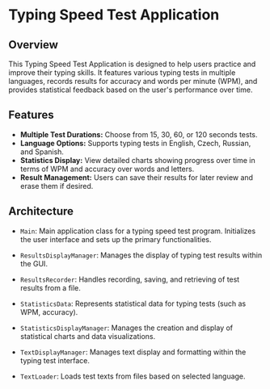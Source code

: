 # Typing Speed Test Application

## Overview
This Typing Speed Test Application is designed to help users practice and improve their typing skills. It features various typing tests in multiple languages, records results for accuracy and words per minute (WPM), and provides statistical feedback based on the user's performance over time.

## Features
- **Multiple Test Durations:** Choose from 15, 30, 60, or 120 seconds tests.
- **Language Options:** Supports typing tests in English, Czech, Russian, and Spanish.
- **Statistics Display:** View detailed charts showing progress over time in terms of WPM and accuracy over words and letters.
- **Result Management:** Users can save their results for later review and erase them if desired.


## Architecture

- `Main`: Main application class for a typing speed test program. Initializes the user interface and sets up the primary functionalities.

- `ResultsDisplayManager`: Manages the display of typing test results within the GUI.

- `ResultsRecorder`: Handles recording, saving, and retrieving of test results from a file.

- `StatisticsData`: Represents statistical data for typing tests (such as WPM, accuracy).

- `StatisticsDisplayManager`: Manages the creation and display of statistical charts and data visualizations.

- `TextDisplayManager`: Manages text display and formatting within the typing test interface.

- `TextLoader`: Loads test texts from files based on selected language.
